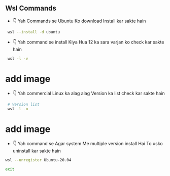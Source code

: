 
## Wsl Commands

- 👇 Yah Commands se Ubuntu Ko download Install kar sakte hain
```sh
 wsl --install -d ubuntu
```
- 👇 Yah command se install Kiya Hua 12 ka sara varjan ko check kar sakte hain
```sh
 wsl -l -v
```
# add image

- 👇 Yah commercial Linux ka alag alag Version ka list check kar sakte hain
```sh
 # Version list
 wsl -l -o                            
```
# add image

- 👇 Yah command se Agar system Me multiple version install Hai To usko uninstall kar sakte hain
```sh
wsl --unregister Ubuntu-20.04
```

```sh
exit
```